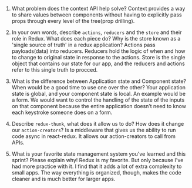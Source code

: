 1. What problem does the context API help solve?
Context provides a way to share values between components without having to explicitly pass props through every level of the tree(prop drilling).

2. In your own words, describe `actions`, `reducers` and the `store` and their role in Redux. What does each piece do? Why is the store known as a 'single source of truth' in a redux application?
Actions pass payloads(data) into reducers. Reducers hold the logic of when and how to change to original state in response to the actions. Store is the single object that contains our state for our app, and the reducers and actions refer to this single truth to procced.

3. What is the difference between Application state and Component state? When would be a good time to use one over the other?
Your application state is global, and your component state is local. An example would be a form. We would want to control the handling of the state of the inputs on that component because the entire application doesn’t need to know each keystroke someone does on a form.

4. Describe `redux-thunk`, what does it allow us to do? How does it change our `action-creators`?
Is a middleware that gives us the ability to run code async in react-redux. It allows our action-creators to call from APIs.

5. What is your favorite state management system you've learned and this sprint? Please explain why!
Redux is my favorite. But only because I've had more practice with it. I find that it adds a lot of extra complexity to small apps. The way everything is organized, though, makes the code cleaner and is much better for larger apps. 
